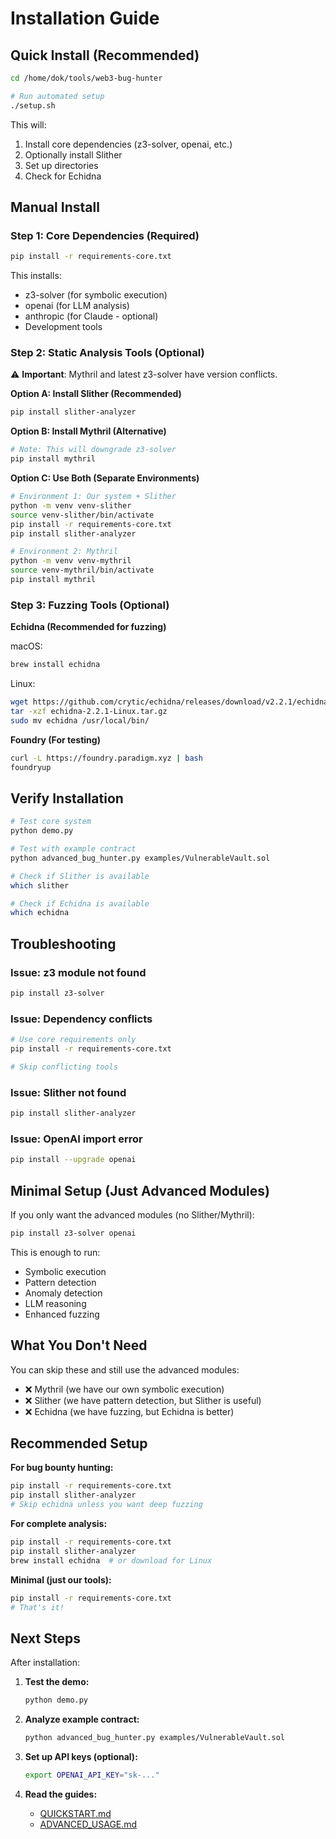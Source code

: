 # Installation Guide

## Quick Install (Recommended)

```bash
cd /home/dok/tools/web3-bug-hunter

# Run automated setup
./setup.sh
```

This will:
1. Install core dependencies (z3-solver, openai, etc.)
2. Optionally install Slither
3. Set up directories
4. Check for Echidna

## Manual Install

### Step 1: Core Dependencies (Required)

```bash
pip install -r requirements-core.txt
```

This installs:
- z3-solver (for symbolic execution)
- openai (for LLM analysis)
- anthropic (for Claude - optional)
- Development tools

### Step 2: Static Analysis Tools (Optional)

⚠️ **Important**: Mythril and latest z3-solver have version conflicts.

**Option A: Install Slither (Recommended)**
```bash
pip install slither-analyzer
```

**Option B: Install Mythril (Alternative)**
```bash
# Note: This will downgrade z3-solver
pip install mythril
```

**Option C: Use Both (Separate Environments)**
```bash
# Environment 1: Our system + Slither
python -m venv venv-slither
source venv-slither/bin/activate
pip install -r requirements-core.txt
pip install slither-analyzer

# Environment 2: Mythril
python -m venv venv-mythril
source venv-mythril/bin/activate
pip install mythril
```

### Step 3: Fuzzing Tools (Optional)

**Echidna (Recommended for fuzzing)**

macOS:
```bash
brew install echidna
```

Linux:
```bash
wget https://github.com/crytic/echidna/releases/download/v2.2.1/echidna-2.2.1-Linux.tar.gz
tar -xzf echidna-2.2.1-Linux.tar.gz
sudo mv echidna /usr/local/bin/
```

**Foundry (For testing)**
```bash
curl -L https://foundry.paradigm.xyz | bash
foundryup
```

## Verify Installation

```bash
# Test core system
python demo.py

# Test with example contract
python advanced_bug_hunter.py examples/VulnerableVault.sol

# Check if Slither is available
which slither

# Check if Echidna is available
which echidna
```

## Troubleshooting

### Issue: z3 module not found

```bash
pip install z3-solver
```

### Issue: Dependency conflicts

```bash
# Use core requirements only
pip install -r requirements-core.txt

# Skip conflicting tools
```

### Issue: Slither not found

```bash
pip install slither-analyzer
```

### Issue: OpenAI import error

```bash
pip install --upgrade openai
```

## Minimal Setup (Just Advanced Modules)

If you only want the advanced modules (no Slither/Mythril):

```bash
pip install z3-solver openai
```

This is enough to run:
- Symbolic execution
- Pattern detection
- Anomaly detection
- LLM reasoning
- Enhanced fuzzing

## What You Don't Need

You can skip these and still use the advanced modules:
- ❌ Mythril (we have our own symbolic execution)
- ❌ Slither (we have pattern detection, but Slither is useful)
- ❌ Echidna (we have fuzzing, but Echidna is better)

## Recommended Setup

**For bug bounty hunting:**
```bash
pip install -r requirements-core.txt
pip install slither-analyzer
# Skip echidna unless you want deep fuzzing
```

**For complete analysis:**
```bash
pip install -r requirements-core.txt
pip install slither-analyzer
brew install echidna  # or download for Linux
```

**Minimal (just our tools):**
```bash
pip install -r requirements-core.txt
# That's it!
```

## Next Steps

After installation:

1. **Test the demo:**
   ```bash
   python demo.py
   ```

2. **Analyze example contract:**
   ```bash
   python advanced_bug_hunter.py examples/VulnerableVault.sol
   ```

3. **Set up API keys (optional):**
   ```bash
   export OPENAI_API_KEY="sk-..."
   ```

4. **Read the guides:**
   - [QUICKSTART.md](QUICKSTART.md)
   - [ADVANCED_USAGE.md](ADVANCED_USAGE.md)
